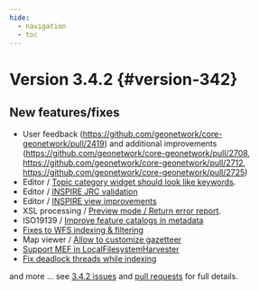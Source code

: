 ```yaml
---
hide:
  - navigation
  - toc
---
```

# Version 3.4.2 {#version-342}

## New features/fixes

-   User feedback (<https://github.com/geonetwork/core-geonetwork/pull/2419>) and additional improvements (<https://github.com/geonetwork/core-geonetwork/pull/2708>, <https://github.com/geonetwork/core-geonetwork/pull/2712>, <https://github.com/geonetwork/core-geonetwork/pull/2725>)
-   Editor / [Topic category widget should look like keywords](https://github.com/geonetwork/core-geonetwork/pull/2615).
-   Editor / [INSPIRE JRC validation](https://github.com/geonetwork/core-geonetwork/pull/2444)
-   Editor / [INSPIRE view improvements](https://github.com/geonetwork/core-geonetwork/pull/2461)
-   XSL processing / [Preview mode / Return error report](https://github.com/geonetwork/core-geonetwork/pull/2620).
-   ISO19139 / [Improve feature catalogs in metadata](https://github.com/geonetwork/core-geonetwork/pull/2333)
-   [Fixes to WFS indexing & filtering](https://github.com/geonetwork/core-geonetwork/pull/2512)
-   Map viewer / [Allow to customize gazetteer](https://github.com/geonetwork/core-geonetwork/pull/2690)
-   [Support MEF in LocalFilesystemHarvester](https://github.com/geonetwork/core-geonetwork/pull/2667)
-   [Fix deadlock threads while indexing](https://github.com/geonetwork/core-geonetwork/pull/2740)

and more \... see [3.4.2 issues](https://github.com/geonetwork/core-geonetwork/issues?q=is%3Aissue+milestone%3A3.4.2+is%3Aclosed) and [pull requests](https://github.com/geonetwork/core-geonetwork/pulls?q=milestone%3A3.4.2+is%3Aclosed+is%3Apr) for full details.
